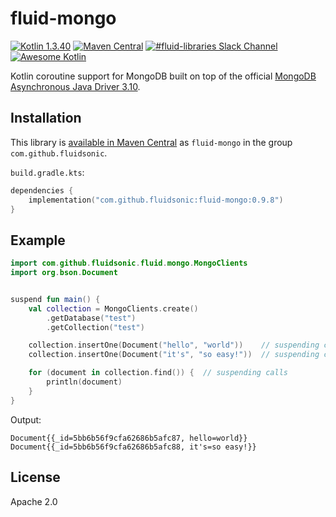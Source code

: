 fluid-mongo
===========

[![Kotlin 1.3.40](https://img.shields.io/badge/Kotlin-1.3.41-blue.svg)](http://kotlinlang.org)
[![Maven Central](https://img.shields.io/maven-central/v/com.github.fluidsonic/fluid-mongo.svg)](https://search.maven.org/#search%7Cga%7C1%7Cg%3A%22com.github.fluidsonic%22%20a%3A%22fluid-mongo%22)
[![#fluid-libraries Slack Channel](https://img.shields.io/badge/slack-%23fluid--libraries-543951.svg)](https://kotlinlang.slack.com/messages/C7UDFSVT2/)
[![Awesome Kotlin](https://kotlin.link/awesome-kotlin.svg)](https://github.com/KotlinBy/awesome-kotlin)

Kotlin coroutine support for MongoDB built on top of the official [MongoDB Asynchronous Java Driver 3.10](https://mongodb.github.io/mongo-java-driver/3.10/driver-async/).



Installation
------------

This library is [available in Maven Central](https://search.maven.org/#search%7Cga%7C1%7Cg%3A%22com.github.fluidsonic%22%20a%3A%22fluid-mongo%22) as `fluid-mongo` in the group `com.github.fluidsonic`.

`build.gradle.kts`:
```kotlin
dependencies {
    implementation("com.github.fluidsonic:fluid-mongo:0.9.8")
}
```


Example
-------

```kotlin
import com.github.fluidsonic.fluid.mongo.MongoClients
import org.bson.Document


suspend fun main() {
    val collection = MongoClients.create()
        .getDatabase("test")
        .getCollection("test")

    collection.insertOne(Document("hello", "world"))    // suspending call
    collection.insertOne(Document("it's", "so easy!"))  // suspending call

    for (document in collection.find()) {  // suspending calls
        println(document)
    }
}
```

Output:

```
Document{{_id=5bb6b56f9cfa62686b5afc87, hello=world}}
Document{{_id=5bb6b56f9cfa62686b5afc88, it's=so easy!}}
```


License
-------

Apache 2.0
